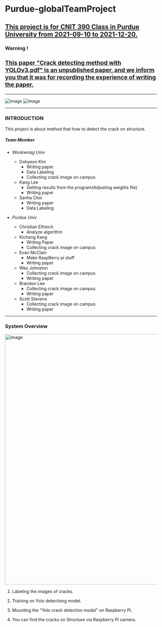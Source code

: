 # Purdue-globalTeamProject

<u><h2>This project is for CNIT 390 Class in Purdue University from 2021-09-10 to 2021-12-20.</h2></u>

### **Warning !**<u><h3>This paper "[Crack detecting method with YOLOv3.pdf](https://github.com/laykis/Purdue-globalTeamProject/blob/master/Crack%20detecting%20method%20with%20YOLOv3.pdf)" is an unpublished paper, and we inform you that it was for recording the experience of writing the paper.</h3></u>
---  
![image](https://user-images.githubusercontent.com/73100987/193774540-c151c292-dc6c-4478-8432-c40b6393051f.png)
![image](https://user-images.githubusercontent.com/73100987/193774572-fe48ef22-865a-4008-b0c2-8fd8e77b05ae.png)

---
### **INTRODUCTION**

This project is about method that how to detect the crack on structure.

##### **Team Member**

- *Wonkwnag Univ*
  - Dohyeon Kim
    - Writing paper
    - Data Labeling
    - Collecting crack image on campus
  - Kang Lee
    - Getting results from the program(Adjusting weights file)
    - Writing paper
  - Sanha Choi
    - Writing paper
    - Data Labeling
  
- *Purdue Univ*
  - Christian Elfreich
    - Analyze algorithm
  - Kichang Kang
    - Writing Paper
    - Collecting crack image on campus
  - Evan McClain
    - Make RaspBerry pi stuff
    - Writing paper
  - Wes Johnston
    - Collecting crack image on campus
    - Writing paper
  - Brandon Lee
    - Collecting crack image on campus
    - Writing paper
  - Scott Stevens
    - Collecting crack image on campus
    - Writing paper

---

### **System Overview**

<img width="827" alt="image" src="https://user-images.githubusercontent.com/73100987/193781954-bf9d526e-76e3-4826-8671-e016b68f5013.png">

1. Labeling the images of cracks.

2. Training on Yolo detectiong model.

3. Mounting the "Yolo crack detection model" on Raspberry PI.

4. You can find the cracks on Structure via Raspberry PI camera.
